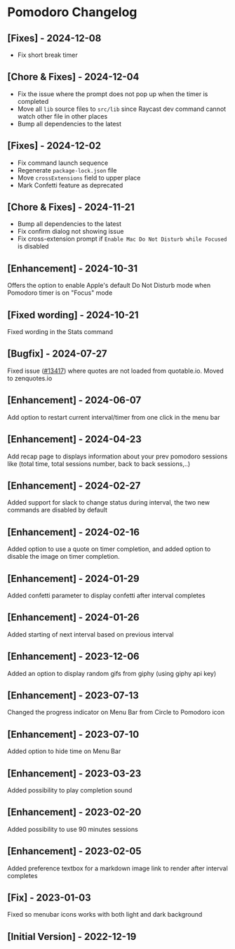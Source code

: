 # Pomodoro Changelog

## [Fixes] - 2024-12-08

- Fix short break timer

## [Chore & Fixes] - 2024-12-04

- Fix the issue where the prompt does not pop up when the timer is completed
- Move all `lib` source files to `src/lib` since Raycast dev command cannot watch other file in other places
- Bump all dependencies to the latest

## [Fixes] - 2024-12-02

- Fix command launch sequence
- Regenerate `package-lock.json` file
- Move `crossExtensions` field to upper place
- Mark Confetti feature as deprecated

## [Chore & Fixes] - 2024-11-21

- Bump all dependencies to the latest
- Fix confirm dialog not showing issue
- Fix cross-extension prompt if `Enable Mac Do Not Disturb while Focused` is disabled

## [Enhancement] - 2024-10-31

Offers the option to enable Apple's default Do Not Disturb mode when Pomodoro timer is on "Focus" mode

## [Fixed wording] - 2024-10-21

Fixed wording in the Stats command

## [Bugfix] - 2024-07-27

Fixed issue ([#13417](https://github.com/raycast/extensions/issues/13417)) where quotes are not loaded from quotable.io. Moved to zenquotes.io

## [Enhancement] - 2024-06-07

Add option to restart current interval/timer from one click in the menu bar

## [Enhancement] - 2024-04-23

Add recap page to displays information about your prev pomodoro sessions like (total time, total sessions number, back to back sessions,..)

## [Enhancement] - 2024-02-27

Added support for slack to change status during interval, the two new commands are disabled by default

## [Enhancement] - 2024-02-16

Added option to use a quote on timer completion, and added option to disable the image on timer completion.

## [Enhancement] - 2024-01-29

Added confetti parameter to display confetti after interval completes

## [Enhancement] - 2024-01-26

Added starting of next interval based on previous interval

## [Enhancement] - 2023-12-06

Added an option to display random gifs from giphy (using giphy api key)

## [Enhancement] - 2023-07-13

Changed the progress indicator on Menu Bar from Circle to Pomodoro icon

## [Enhancement] - 2023-07-10

Added option to hide time on Menu Bar

## [Enhancement] - 2023-03-23

Added possibility to play completion sound

## [Enhancement] - 2023-02-20

Added possibility to use 90 minutes sessions

## [Enhancement] - 2023-02-05

Added preference textbox for a markdown image link to render after interval completes

## [Fix] - 2023-01-03

Fixed so menubar icons works with both light and dark background

## [Initial Version] - 2022-12-19
